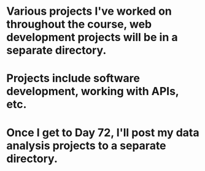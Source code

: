 # Various projects I've worked on throughout the course,  web development projects will be in a separate directory. 
# Projects include software development, working with APIs, etc.
# Once I get to Day 72, I'll post my data analysis projects to a separate directory.
